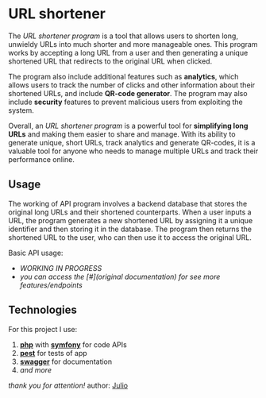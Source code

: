 # URL shortener

The *URL shortener program* is a tool that allows users to shorten long, unwieldy URLs into much shorter and more manageable ones. This program works by accepting a long URL from a user and then generating a unique shortened URL that redirects to the original URL when clicked.

The program also include additional features such as **analytics**, which allows users to track the number of clicks and other information about their shortened URLs, and include **QR-code generator**. The program may also include **security** features to prevent malicious users from exploiting the system.

Overall, an *URL shortener program* is a powerful tool for **simplifying long URLs** and making them easier to share and manage. With its ability to generate unique, short URLs, track analytics and generate QR-codes, it is a valuable tool for anyone who needs to manage multiple URLs and track their performance online.

## Usage
The working of API program involves a backend database that stores the original long URLs and their shortened counterparts. When a user inputs a URL, the program generates a new shortened URL by assigning it a unique identifier and then storing it in the database. The program then returns the shortened URL to the user, who can then use it to access the original URL.

Basic API usage:
+ _WORKING IN PROGRESS_
+ *you can access the [#](original documentation) for see more features/endpoints*

## Technologies
For this project I use: 
1. **[php](https://www.php.net)** with **[symfony](https://symfony.com)** for code APIs
2. **[pest](https://pestphp.com)** for tests of app
3. **[swagger](https://swagger.io)** for documentation
4. *and more*

*thank you for attention!*
author: [Julio](https://github.com/Julio-Moreira)